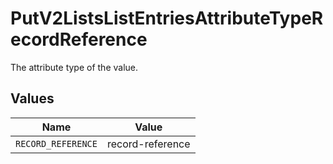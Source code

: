 # PutV2ListsListEntriesAttributeTypeRecordReference

The attribute type of the value.


## Values

| Name               | Value              |
| ------------------ | ------------------ |
| `RECORD_REFERENCE` | record-reference   |